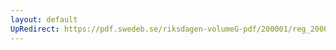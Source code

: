 ```yaml
---
layout: default
UpRedirect: https://pdf.swedeb.se/riksdagen-volumeG-pdf/200001/reg_200001/reg_200001_0033.pdf
---
```

